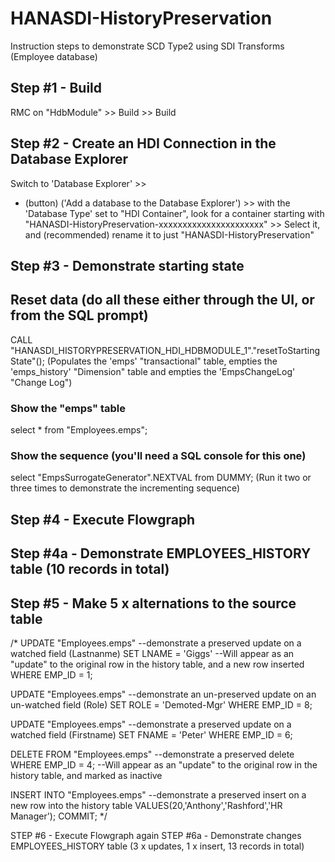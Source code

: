 # HANASDI-HistoryPreservation
Instruction steps to demonstrate SCD Type2 using SDI Transforms (Employee database)

## Step #1 - Build
RMC on "HdbModule" >> Build >> Build

## Step #2 - Create an HDI Connection in the Database Explorer
Switch to 'Database Explorer' >>
 + (button) ('Add a database to the Database Explorer') >>
with the 'Database Type' set to "HDI Container", look for a container starting with "HANASDI-HistoryPreservation-xxxxxxxxxxxxxxxxxxxxxx" >>
 Select it, and (recommended) rename it to just "HANASDI-HistoryPreservation"

## Step #3 - Demonstrate starting state
## Reset data (do all these either through the UI, or from the SQL prompt)
CALL "HANASDI_HISTORYPRESERVATION_HDI_HDBMODULE_1"."resetToStartingState"();
(Populates the 'emps' "transactional" table, empties the 'emps_history' "Dimension" table and empties the 'EmpsChangeLog' "Change Log")

### Show the "emps" table
select * from "Employees.emps";

### Show the sequence (you'll need a SQL console for this one)
select "EmpsSurrogateGenerator".NEXTVAL from DUMMY;
(Run it two or three times to demonstrate the incrementing sequence)


## Step #4 - Execute Flowgraph
## Step #4a - Demonstrate EMPLOYEES_HISTORY table (10 records in total)


## Step #5 - Make 5 x alternations to the source table
/*
UPDATE "Employees.emps" --demonstrate a preserved update on a watched field (Lastnanme)
SET LNAME = 'Giggs'		--Will appear as an "update" to the original row in the history table, and a new row inserted
WHERE EMP_ID = 1;

UPDATE "Employees.emps" --demonstrate an un-preserved update on an un-watched field (Role)
SET ROLE = 'Demoted-Mgr'
WHERE EMP_ID = 8;

UPDATE "Employees.emps" --demonstrate a preserved update on a watched field (Firstname)
SET FNAME = 'Peter'
WHERE EMP_ID = 6;

DELETE FROM "Employees.emps" --demonstrate a preserved delete
WHERE EMP_ID = 4;				--Will appear as an "update" to the original row in the history table, and marked as inactive

INSERT INTO "Employees.emps" --demonstrate a preserved insert on a new row into the history table
VALUES(20,'Anthony','Rashford','HR Manager');
COMMIT;
*/

STEP #6  - Execute Flowgraph again
STEP #6a  - Demonstrate changes EMPLOYEES_HISTORY table (3 x updates, 1 x insert, 13 records in total)
